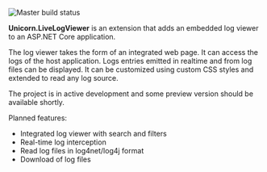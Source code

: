 ![Master build status](https://github.com/DamienBraillard/Unicorn.LiveLogViewer/actions/workflows/ci.yml/badge.svg?branch=master)

**Unicorn.LiveLogViewer** is an extension that adds an embedded log viewer to an ASP.NET Core application.

The log viewer takes the form of an integrated web page. It can access the logs of the host application. Logs entries emitted in realtime and from log files can be displayed.
It can be customized using custom CSS styles and extended to read any log source.  

The project is in active development and some preview version should be available shortly.

Planned features:
* Integrated log viewer with search and filters
* Real-time log interception
* Read log files in log4net/log4j format
* Download of log files